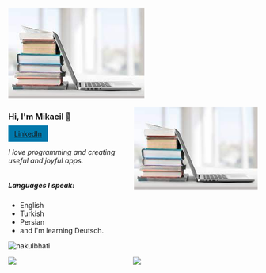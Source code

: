 ![](https://github.com/mikaeileghbal/mikaeileghbal/blob/main/laptop.jpg)

<img src="https://github.com/mikaeileghbal/mikaeileghbal/blob/main/laptop.jpg" width="250px" style="float:right" />

### Hi, I'm Mikaeil 👋

<a href="https://www.linkedin.com/in/mikaeil-eghbal/" target="_blank" style="background-color:rgb(0,120,171); padding:8px 12px;">LinkedIn</a>

###### I love programming and creating useful and joyful apps.
##### Languages I speak:
- English
- Turkish
- Persian 
- and I'm learning Deutsch.

<p align="left"> <img src="https://komarev.com/ghpvc/?username=mikaeileghbal&color=brightgreen" alt="nakulbhati" /> </p>

<p align="left"><img width="50%" src="https://github-readme-stats.vercel.app/api?username=mikaeileghbal&show_icons=true&theme=monokai&count_private=true" <p align="right"><img src="https://github-readme-stats.vercel.app/api/top-langs/?username=mikaeileghbal&theme=merko&layout=compact&hide_langs_below=1" /></p>



<!--
**mikaeileghbal/mikaeileghbal** is a ✨ _special_ ✨ repository because its `README.md` (this file) appears on your GitHub profile.




Here are some ideas to get you started:

- 🔭 I’m currently working on ...
- 🌱 I’m currently learning ...
- 👯 I’m looking to collaborate on ...
- 🤔 I’m looking for help with ...
- 💬 Ask me about ...
- 📫 How to reach me: ...
- 😄 Pronouns: ...
- ⚡ Fun fact: ...
-->
